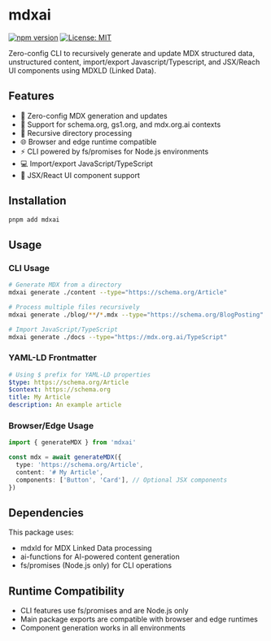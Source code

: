 # mdxai

[![npm version](https://badge.fury.io/js/mdxai.svg)](https://www.npmjs.com/package/mdxai)
[![License: MIT](https://img.shields.io/badge/License-MIT-yellow.svg)](https://opensource.org/licenses/MIT)

Zero-config CLI to recursively generate and update MDX structured data, unstructured content, import/export Javascript/Typescript, and JSX/Reach UI components using MDXLD (Linked Data).

## Features

- 🚀 Zero-config MDX generation and updates
- 📝 Support for schema.org, gs1.org, and mdx.org.ai contexts
- 🔄 Recursive directory processing
- 🌐 Browser and edge runtime compatible
- ⚡️ CLI powered by fs/promises for Node.js environments
- 💻 Import/export JavaScript/TypeScript
- 🎨 JSX/React UI component support

## Installation

```bash
pnpm add mdxai
```

## Usage

### CLI Usage

```bash
# Generate MDX from a directory
mdxai generate ./content --type="https://schema.org/Article"

# Process multiple files recursively
mdxai generate ./blog/**/*.mdx --type="https://schema.org/BlogPosting"

# Import JavaScript/TypeScript
mdxai generate ./docs --type="https://mdx.org.ai/TypeScript"
```

### YAML-LD Frontmatter

```yaml
# Using $ prefix for YAML-LD properties
$type: https://schema.org/Article
$context: https://schema.org
title: My Article
description: An example article
```

### Browser/Edge Usage

```typescript
import { generateMDX } from 'mdxai'

const mdx = await generateMDX({
  type: 'https://schema.org/Article',
  content: '# My Article',
  components: ['Button', 'Card'], // Optional JSX components
})
```

## Dependencies

This package uses:

- mdxld for MDX Linked Data processing
- ai-functions for AI-powered content generation
- fs/promises (Node.js only) for CLI operations

## Runtime Compatibility

- CLI features use fs/promises and are Node.js only
- Main package exports are compatible with browser and edge runtimes
- Component generation works in all environments
